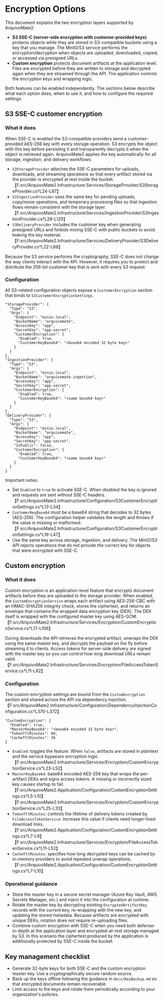 # Encryption Options

This document explains the two encryption layers supported by ArquivoMate2:

- **S3 SSE-C (server-side encryption with customer-provided keys)** protects objects while they are stored in S3-compatible buckets using a key that you manage. The MinIO/S3 service performs the encryption/decryption when objects are uploaded, downloaded, copied, or accessed via presigned URLs.
- **Custom encryption** protects document artifacts at the application level. Files are encrypted before they are written to storage and decrypted again when they are streamed through the API. The application controls the encryption keys and wrapping logic.

Both features can be enabled independently. The sections below describe what each option does, when to use it, and how to configure the required settings.

## S3 SSE-C customer encryption

### What it does

When SSE-C is enabled the S3-compatible providers send a customer-provided AES-256 key with every storage operation. S3 encrypts the object with this key before persisting it and transparently decrypts it when the object is retrieved again. ArquivoMate2 applies the key automatically for all storage, ingestion, and delivery workflows:

- `S3StorageProvider` attaches the SSE-C parameters for uploads, downloads, and streaming operations so that every artifact stored via the provider is encrypted at rest inside the bucket.【F:src/ArquivoMate2.Infrastructure.Services/StorageProvider/S3StorageProvider.cs†L24-L87】
- `S3IngestionProvider` uses the same key for pending uploads, copy/move operations, and temporary processing files so that ingestion flows remain consistent with the storage layer.【F:src/ArquivoMate2.Infrastructure/Services/IngestionProvider/S3IngestionProvider.cs†L28-L129】
- `S3DeliveryProvider` includes the customer key when generating presigned URLs and forbids mixing SSE-C with public buckets to avoid leaking the key material.【F:src/ArquivoMate2.Infrastructure/Services/DeliveryProvider/S3DeliveryProvider.cs†L22-L68】

Because the S3 service performs the cryptography, SSE-C does not change the way clients interact with the API. However, it requires you to protect and distribute the 256-bit customer key that is sent with every S3 request.

### Configuration

All S3-related configuration objects expose a `CustomerEncryption` section that binds to `S3CustomerEncryptionSettings`.

```jsonc
"StorageProvider": {
  "Type": "S3",
  "Args": {
    "Endpoint": "minio.local",
    "BucketName": "arquivomate",
    "AccessKey": "app",
    "SecretKey": "app-secret",
    "CustomerEncryption": {
      "Enabled": true,
      "CustomerKeyBase64": "<base64 encoded 32 byte key>"
    }
  }
},
"IngestionProvider": {
  "Type": "S3",
  "Args": {
    "Endpoint": "minio.local",
    "BucketName": "arquivomate-ingestion",
    "AccessKey": "app",
    "SecretKey": "app-secret",
    "CustomerEncryption": {
      "Enabled": true,
      "CustomerKeyBase64": "<same base64 key>"
    }
  }
},
"DeliveryProvider": {
  "Type": "S3",
  "Args": {
    "Endpoint": "minio.local",
    "BucketName": "arquivomate",
    "AccessKey": "app",
    "SecretKey": "app-secret",
    "IsPublic": false,
    "CustomerEncryption": {
      "Enabled": true,
      "CustomerKeyBase64": "<same base64 key>"
    }
  }
}
```

Important notes:

- Set `Enabled` to `true` to activate SSE-C. When disabled the key is ignored and requests are sent without SSE-C headers.【F:src/ArquivoMate2.Infrastructure/Configuration/S3CustomerEncryptionSettings.cs†L13-L34】
- `CustomerKeyBase64` must be a base64 string that decodes to 32 bytes (AES-256). The configuration helper validates the length and throws if the value is missing or malformed.【F:src/ArquivoMate2.Infrastructure/Configuration/S3CustomerEncryptionSettings.cs†L18-L47】
- Use the same key across storage, ingestion, and delivery. The MinIO/S3 API rejects operations that do not provide the correct key for objects that were encrypted with SSE-C.

## Custom encryption

### What it does

Custom encryption is an application-level feature that encrypts document artifacts before they are uploaded to the storage provider. When enabled, the `CustomEncryptionService` wraps each artifact using AES-256-CBC with an HMAC-SHA256 integrity check, stores the ciphertext, and returns an envelope that contains the wrapped data encryption key (DEK). The DEK itself is wrapped with the configured master key using AES-GCM.【F:src/ArquivoMate2.Infrastructure/Services/Encryption/CustomEncryptionService.cs†L17-L106】

During downloads the API retrieves the encrypted artifact, unwraps the DEK using the same master key, and decrypts the payload on the fly before streaming it to clients. Access tokens for server-side delivery are signed with the master key so you can control how long download URLs remain valid.【F:src/ArquivoMate2.Infrastructure/Services/Encryption/FileAccessTokenService.cs†L11-L82】

### Configuration

The custom encryption settings are bound from the `CustomEncryption` section and shared across the API via dependency injection.【F:src/ArquivoMate2.Infrastructure/Configuration/DependencyInjectionConfiguration.cs†L370-L372】

```jsonc
"CustomEncryption": {
  "Enabled": true,
  "MasterKeyBase64": "<base64 encoded 32 byte key>",
  "TokenTtlMinutes": 60,
  "CacheTtlMinutes": 30
}
```

- `Enabled`: toggles the feature. When `false`, artifacts are stored in plaintext and the service bypasses encryption logic.【F:src/ArquivoMate2.Infrastructure/Services/Encryption/CustomEncryptionService.cs†L23-L52】
- `MasterKeyBase64`: base64 encoded AES-256 key that wraps the per-artifact DEKs and signs access tokens. A missing or incorrectly sized key causes startup to fail.【F:src/ArquivoMate2.Application/Configuration/CustomEncryptionSettings.cs†L5-L10】【F:src/ArquivoMate2.Infrastructure/Services/Encryption/CustomEncryptionService.cs†L25-L33】
- `TokenTtlMinutes`: controls the lifetime of delivery tokens created by `FileAccessTokenService`. Increase this value if clients need longer-lived download links.【F:src/ArquivoMate2.Application/Configuration/CustomEncryptionSettings.cs†L7-L9】【F:src/ArquivoMate2.Infrastructure/Services/Encryption/FileAccessTokenService.cs†L11-L52】
- `CacheTtlMinutes`: specifies how long decrypted keys can be cached by in-memory providers to avoid repeated unwrap operations.【F:src/ArquivoMate2.Application/Configuration/CustomEncryptionSettings.cs†L7-L10】

### Operational guidance

- Store the master key in a secure secret manager (Azure Key Vault, AWS Secrets Manager, etc.) and inject it into the configuration at runtime.
- Rotate the master key by decrypting existing `EncryptedArtifactKey` records with the current key, re-wrapping with the new key, and updating the stored metadata. Because artifacts are encrypted with unique DEKs, rotation does not require re-uploading files.
- Combine custom encryption with SSE-C when you need both defense-in-depth at the application layer and encrypted-at-rest storage managed by S3. In this scenario the ciphertext produced by the application is additionally protected by SSE-C inside the bucket.

## Key management checklist

- Generate 32-byte keys for both SSE-C and the custom encryption master key. Use a cryptographically secure random source.
- Back up the keys offline following the guidance in `docs/KeyBackup.md` so that encrypted documents remain recoverable.
- Limit access to the keys and rotate them periodically according to your organization's policies.
